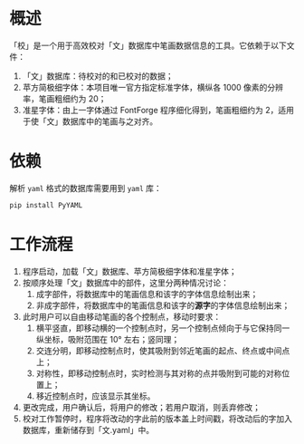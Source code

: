 # 概述

「校」是一个用于高效校对「文」数据库中笔画数据信息的工具。它依赖于以下文件：

1. 「文」数据库：待校对的和已校对的数据；
2. 苹方简极细字体：本项目唯一官方指定标准字体，横纵各 1000 像素的分辨率，笔画粗细约为 20；
3. 准星字体：由上一字体通过 FontForge 程序细化得到，笔画粗细约为 2，适用于使「文」数据库中的笔画与之对齐。

# 依赖

解析 `yaml` 格式的数据库需要用到 `yaml` 库：

```bash
pip install PyYAML
```

# 工作流程

1. 程序启动，加载「文」数据库、苹方简极细字体和准星字体；
2. 按顺序处理「文」数据库中的部件，这里分两种情况讨论：
   1. 成字部件，将数据库中的笔画信息和该字的字体信息绘制出来；
   2. 非成字部件，将数据库中的笔画信息和该字的**源字**的字体信息绘制出来；
3. 此时用户可以自由移动笔画的各个控制点，移动时要求：
   1. 横平竖直，即移动横的一个控制点时，另一个控制点倾向于与它保持同一纵坐标，吸附范围在 10° 左右；竖同理；
   2. 交连分明，即移动控制点时，使其吸附到邻近笔画的起点、终点或中间点上；
   3. 对称性，即移动控制点时，实时检测与其对称的点并吸附到可能的对称位置上；
   4. 移近控制点时，应该显示其坐标。
4. 更改完成，用户确认后，将用户的修改；若用户取消，则丢弃修改；
5. 校对工作暂停时，程序将改动的字此前的版本盖上时间戳，将改动后的字加入数据库，重新储存到「文.yaml」中。


